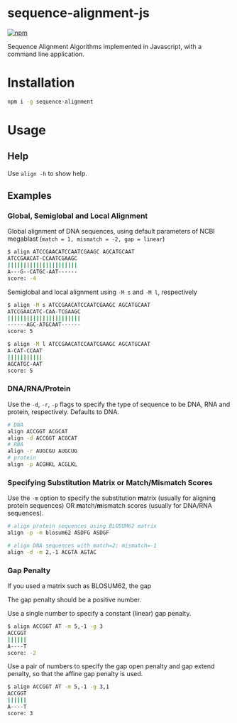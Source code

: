 # sequence-alignment-js
[![npm](https://badge.fury.io/js/sequence-alignment.svg)](https://badge.fury.io/js/sequence-alignment)

Sequence Alignment Algorithms implemented in Javascript, with a command line application.

# Installation

```bash
npm i -g sequence-alignment
```

# Usage

## Help

Use `align -h` to show help.

## Examples

### Global, Semiglobal and Local Alignment

Global alignment of DNA sequences, using default parameters of NCBI megablast (`match = 1, mismatch = -2, gap = linear`)

```bash
$ align ATCCGAACATCCAATCGAAGC AGCATGCAAT
ATCCGAACAT-CCAATCGAAGC
||||||||||||||||||||||
A---G--CATGC-AAT------
score: -4
```

Semiglobal and local alignment using `-M s` and `-M l`, respectively

```bash
$ align -M s ATCCGAACATCCAATCGAAGC AGCATGCAAT
ATCCGAACATC-CAA-TCGAAGC
|||||||||||||||||||||||
------AGC-ATGCAAT------
score: 5

$ align -M l ATCCGAACATCCAATCGAAGC AGCATGCAAT
A-CAT-CCAAT
|||||||||||
AGCATGC-AAT
score: 5
```

### DNA/RNA/Protein

Use the `-d`, `-r`, `-p` flags to specify the type of sequence to be DNA, RNA and protein, respectively. Defaults to DNA.

```bash
# DNA
align ACCGGT ACGCAT
align -d ACCGGT ACGCAT
# RNA
align -r AUGCGU AUGCUG
# protein
align -p ACGHKL ACGLKL
```

### Specifying Substitution Matrix or Match/Mismatch Scores

Use the `-m` option to specify the substitution **m**atrix (usually for aligning protein sequences) OR **m**atch/**m**ismatch scores (usually for DNA/RNA sequences).

```bash
# align protein sequences using BLOSUM62 matrix
align -p -m blosum62 ASDFG ASDGF
```

```bash
# align DNA sequences with match=2; mismatch=-1
align -d -m 2,-1 ACGTA AGTAC
```

### Gap Penalty

If you used a matrix such as BLOSUM62, the gap

The gap penalty should be a positive number.

Use a single number to specify a constant (linear) gap penalty.

```bash
$ align ACCGGT AT -m 5,-1 -g 3
ACCGGT
||||||
A----T
score: -2
```

Use a pair of numbers to specify the gap open penalty and gap extend penalty, so that the affine gap penalty is used.

```bash
$ align ACCGGT AT -m 5,-1 -g 3,1
ACCGGT
||||||
A----T
score: 3
```

